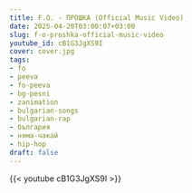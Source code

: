 ```yaml
---
title: F.O. - ПРОШКА (Official Music Video)
date: 2025-04-20T03:00:07+03:00
slug: f-o-proshka-official-music-video
youtube_id: cB1G3JgXS9I
cover: cover.jpg
tags:
- fo
- peeva
- fo-peeva
- bg-pesni
- zanimation
- bulgarian-songs
- bulgarian-rap
- българия
- няма-чакай
- hip-hop
draft: false
---
```


{{< youtube cB1G3JgXS9I >}}
